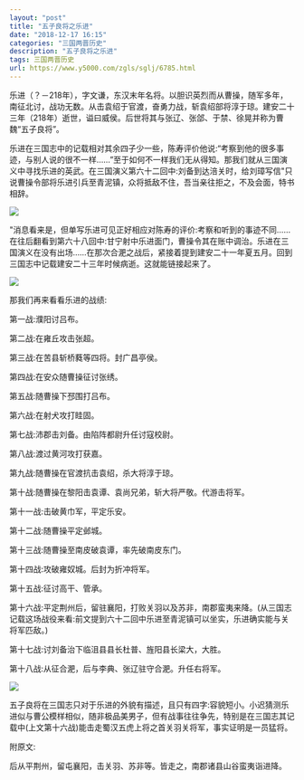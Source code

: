 ```yaml
---
layout: "post"
title: "五子良将之乐进"
date: "2018-12-17 16:15"
categories: "三国两晋历史"
description: "五子良将之乐进"
tags: 三国两晋历史
url: https://www.y5000.com/zgls/sglj/6785.html
---
```






乐进（？－218年），字文谦，东汉末年名将。以胆识英烈而从曹操，随军多年，南征北讨，战功无数。从击袁绍于官渡，奋勇力战，斩袁绍部将淳于琼。建安二十三年（218年）逝世，谥曰威侯。后世将其与张辽、张郃、于禁、徐晃并称为曹魏“五子良将”。

乐进在三国志中的记载相对其余四子少一些，陈寿评价他说:“考察到他的很多事迹，与别人说的很不一样……”至于如何不一样我们无从得知。那我们就从三国演义中寻找乐进的英武。在三国演义第六十二回中:刘备到达涪关时，给刘璋写信"只说曹操令部将乐进引兵至青泥镇，众将抵敌不住，吾当亲往拒之，不及会面，特书相辞。

![](https://img.y5000.com/uploads/allimg/161208/8-16120Q0033J21.jpg)

"消息看来是，但单写乐进可见正好相应对陈寿的评价:考察和听到的事迹不同……在往后翻看到第六十八回中:甘宁射中乐进面门，曹操令其在账中调治。乐进在三国演义在没有出场……在那次合淝之战后，紧接着提到建安二十一年夏五月。回到三国志中记载建安二十三年时候病逝。这就能链接起来了。

![](https://img.y5000.com/uploads/allimg/161208/8-16120Q00330524.jpg)

那我们再来看看乐进的战绩:

第一战:濮阳讨吕布。

第二战:在雍丘攻击张超。

第三战:在苦县斩桥蕤等四将。封广昌亭侯。

第四战:在安众随曹操征讨张绣。

第五战:随曹操下邳围打吕布。

第六战:在射犬攻打眭固。

第七战:沛郡击刘备。由陷阵都尉升任讨寇校尉。

第八战:渡过黄河攻打获嘉。

第九战:随曹操在官渡抗击袁绍，杀大将淳于琼。

第十战:随曹操在黎阳击袁谭、袁尚兄弟，斩大将严敬。代游击将军。

第十一战:击破黄巾军，平定乐安。

第十二战:随曹操平定邺城。

第十三战:随曹操至南皮破袁谭，率先破南皮东门。

第十四战:攻破雍奴城。后封为折冲将军。

第十五战:征讨高干、管承。

第十六战:平定荆州后，留驻襄阳，打败关羽以及苏非，南郡蛮夷来降。(从三国志记载这场战役来看:前文提到六十二回中乐进至青泥镇可以坐实，乐进确实能与关将军匹敌。)

第十七战:讨刘备治下临沮县县长杜普、旌阳县长梁大，大胜。

第十八战:从征合淝，后与李典、张辽驻守合淝。升任右将军。

![](https://img.y5000.com/uploads/allimg/161208/8-16120Q00320N4.jpg)

五子良将在三国志只对于乐进的外貌有描述，且只有四字:容貌短小。小迟猜测乐进似与曹公模样相似，随非极品美男子，但有战事往往争先，特别是在三国志其记载中(上文第十六战)能击走蜀汉五虎上将之首关羽关将军，事实证明是一员猛将。

附原文:

后从平荆州，留屯襄阳，击关羽、苏非等。皆走之，南郡诸县山谷蛮夷诣进降。
